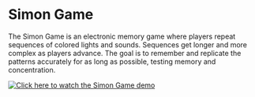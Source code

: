 # Simon Game

The Simon Game is an electronic memory game where players repeat sequences of colored lights and sounds. Sequences get longer and more complex as players advance. The goal is to remember and replicate the patterns accurately for as long as possible, testing memory and concentration.

[![Click here to watch the Simon Game demo](https://github.com/sha22-2001/Simon-Game/blob/main/CLICK.png?raw=true)](https://simon2207.netlify.app/)
